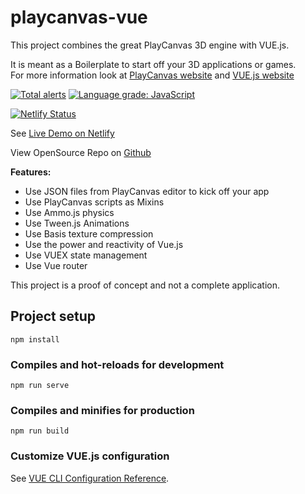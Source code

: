 # playcanvas-vue

This project combines the great PlayCanvas 3D engine with VUE.js.

It is meant as a Boilerplate to start off your 3D applications or games.
\
For more information look at [PlayCanvas website](https://playcanvas.com) and [VUE.js website](https://vuejs.org)

[![Total alerts](https://img.shields.io/lgtm/alerts/g/isobolewski/playcanvas-vue.svg?logo=lgtm&logoWidth=18)](https://lgtm.com/projects/g/isobolewski/playcanvas-vue/alerts/)
[![Language grade: JavaScript](https://img.shields.io/lgtm/grade/javascript/g/isobolewski/playcanvas-vue.svg?logo=lgtm&logoWidth=18)](https://lgtm.com/projects/g/isobolewski/playcanvas-vue/context:javascript)

[![Netlify Status](https://api.netlify.com/api/v1/badges/88543acf-5b97-4592-8c0e-933ccad8855c/deploy-status)](https://app.netlify.com/sites/playcanvas-vue/deploys)

See [Live Demo on Netlify](https://playcanvas-vue.netlify.app/)

View OpenSource Repo on [Github](https://github.com/isobolewski/playcanvas-vue)

**Features:**

- Use JSON files from PlayCanvas editor to kick off your app
- Use PlayCanvas scripts as Mixins
- Use Ammo.js physics
- Use Tween.js Animations
- Use Basis texture compression
- Use the power and reactivity of Vue.js
- Use VUEX state management
- Use Vue router

This project is a proof of concept and not a complete application.

## Project setup

```
npm install
```

### Compiles and hot-reloads for development

```
npm run serve
```

### Compiles and minifies for production

```
npm run build
```

### Customize VUE.js configuration

See [VUE CLI Configuration Reference](https://cli.vuejs.org/config/).
